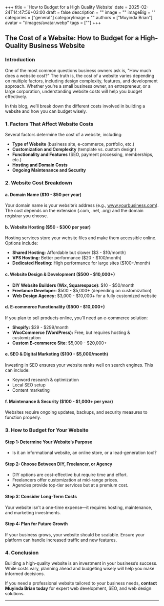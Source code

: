 +++
title = 'How to Budget for a High Quality Website'
date = 2025-02-24T14:47:56+03:00
draft = false
description = ""
image = ""
imageBig = ""
categories = ["general"]
categoryImage = ""
authors = ["Muyinda Brian"]
avatar = "/images/avatar.webp"
tags = [""]
+++

## The Cost of a Website: How to Budget for a High-Quality Business Website

### Introduction

One of the most common questions business owners ask is, "How much does a website cost?" The truth is, the cost of a website varies depending on multiple factors, including design complexity, features, and development approach. Whether you're a small business owner, an entrepreneur, or a large corporation, understanding website costs will help you budget effectively.

In this blog, we’ll break down the different costs involved in building a website and how you can budget wisely.

### 1. Factors That Affect Website Costs

Several factors determine the cost of a website, including:
- **Type of Website** (business site, e-commerce, portfolio, etc.)
- **Customization and Complexity** (template vs. custom design)
- **Functionality and Features** (SEO, payment processing, memberships, etc.)
- **Hosting and Domain Costs**
- **Ongoing Maintenance and Security**

### 2. Website Cost Breakdown

#### **a. Domain Name ($10 - $50 per year)**
Your domain name is your website’s address (e.g., www.yourbusiness.com). The cost depends on the extension (.com, .net, .org) and the domain registrar you choose.

#### **b. Website Hosting ($50 - $300 per year)**
Hosting services store your website files and make them accessible online. Options include:
- **Shared Hosting:** Affordable but slower ($3 - $10/month)
- **VPS Hosting:** Better performance ($20 - $100/month)
- **Dedicated Hosting:** High performance for large sites ($100+/month)

#### **c. Website Design & Development ($500 - $10,000+)**
- **DIY Website Builders (Wix, Squarespace):** $10 - $50/month
- **Freelance Developer:** $500 - $5,000+ (depending on customization)
- **Web Design Agency:** $3,000 - $10,000+ for a fully customized website

#### **d. E-commerce Functionality ($500 - $10,000+)**
If you plan to sell products online, you’ll need an e-commerce solution:
- **Shopify:** $29 - $299/month
- **WooCommerce (WordPress):** Free, but requires hosting & customization
- **Custom E-commerce Site:** $5,000 - $20,000+

#### **e. SEO & Digital Marketing ($100 - $5,000/month)**
Investing in SEO ensures your website ranks well on search engines. This can include:
- Keyword research & optimization
- Local SEO setup
- Content marketing

#### **f. Maintenance & Security ($100 - $1,000+ per year)**
Websites require ongoing updates, backups, and security measures to function properly.

### 3. How to Budget for Your Website

#### **Step 1: Determine Your Website’s Purpose**
- Is it an informational website, an online store, or a lead-generation tool?

#### **Step 2: Choose Between DIY, Freelancer, or Agency**
- DIY options are cost-effective but require time and effort.
- Freelancers offer customization at mid-range prices.
- Agencies provide top-tier services but at a premium cost.

#### **Step 3: Consider Long-Term Costs**
Your website isn’t a one-time expense—it requires hosting, maintenance, and marketing investments.

#### **Step 4: Plan for Future Growth**
If your business grows, your website should be scalable. Ensure your platform can handle increased traffic and new features.

### 4. Conclusion

Building a high-quality website is an investment in your business’s success. While costs vary, planning ahead and budgeting wisely will help you make informed decisions. 

If you need a professional website tailored to your business needs, **contact Muyinda Brian today** for expert web development, SEO, and web design solutions.

---



